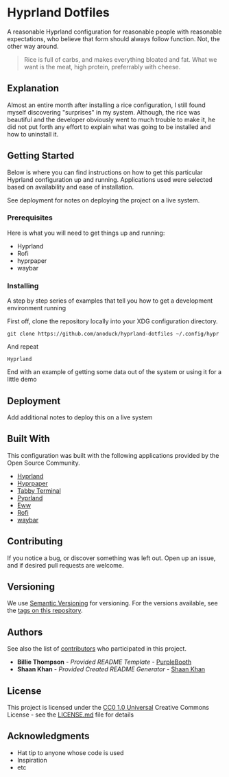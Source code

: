 # Hyprland Dotfiles

A reasonable Hyprland configuration for reasonable people with reasonable expectations, who believe that form should always follow function. Not, the other way around.

>Rice is full of carbs, and makes everything bloated and fat. What we want is the meat, high protein, preferrably with cheese.

## Explanation

Almost an entire month after installing a rice configuration, I still found myself
discovering "surprises" in my system. Although, the rice was beautiful and the developer
obviously went to much trouble to make it, he did not put forth any effort to explain what
was going to be installed and how to uninstall it.


## Getting Started

Below is where you can find instructions on how to get this particular Hyprland configuration up and running. Applications used were selected based on availability and ease of installation.

See deployment for notes on deploying the project on a live system.

### Prerequisites

Here is what you will need to get things up and running:
- Hyprland
- Rofi
- hyprpaper
- waybar

### Installing

A step by step series of examples that tell you how to get a development
environment running

First off, clone the repository locally into your XDG configuration directory.

    git clone https://github.com/anoduck/hyprland-dotfiles ~/.config/hypr

And repeat

    Hyprland

End with an example of getting some data out of the system or using it
for a little demo

## Deployment

Add additional notes to deploy this on a live system

## Built With

This configuration was built with the following applications provided by the Open Source Community.

- [Hyprland]( )
- [Hyprpaper]( )
- [Tabby Terminal](https://tabby.sh)
- [Pyprland]( )
- [Eww]( )
- [Rofi]( )
- [waybar]( )


## Contributing

If you notice a bug, or discover something was left out. Open up an issue, and if desired pull requests are welcome.

## Versioning

We use [Semantic Versioning](http://semver.org/) for versioning. For the versions
available, see the [tags on this
repository](https://github.com/PurpleBooth/a-good-readme-template/tags).

## Authors

See also the list of
[contributors](https://github.com/PurpleBooth/a-good-readme-template/contributors)
who participated in this project.

- **Billie Thompson** - _Provided README Template_ - [PurpleBooth](https://github.com/PurpleBooth)
- **Shaan Khan** - _Provided Created README Generator_ - [Shaan Khan](https://github.com/ShaanCoding)


## License

This project is licensed under the [CC0 1.0 Universal](LICENSE.md)
Creative Commons License - see the [LICENSE.md](LICENSE.md) file for
details

## Acknowledgments

- Hat tip to anyone whose code is used
- Inspiration
- etc
